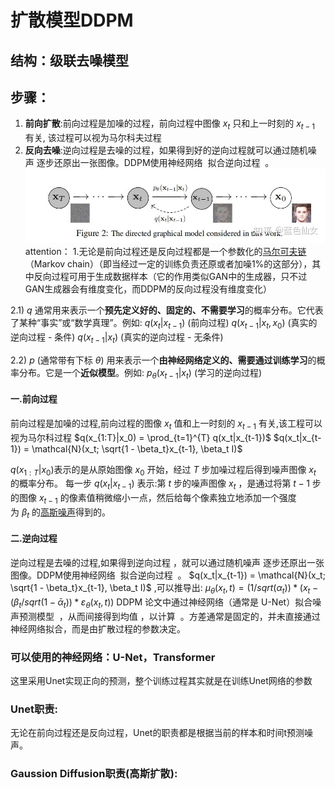 # 扩散模型DDPM
## 结构：级联去噪模型
## 步骤：
1. **前向扩散**:前向过程是加噪的过程，前向过程中图像 $x_t$ 只和上一时刻的 $x_{t-1}$ 有关, 该过程可以视为马尔科夫过程
2. **反向去噪**:逆向过程是去噪的过程，如果得到好的逆向过程就可以通过随机噪声 逐步还原出一张图像。DDPM使用神经网络  拟合逆向过程  。
![image.png](https://raw.githubusercontent.com/lishiyu2006/picgo/main/cdning/202509262221782.png)
attention：
1.无论是前向过程还是反向过程都是一个参数化的[马尔可夫链](https://zhuanlan.zhihu.com/p/448575579)（Markov chain）（即当经过一定的训练负责还原或者加噪1%的这部分），其中反向过程可用于生成数据样本（它的作用类似GAN中的生成器，只不过GAN生成器会有维度变化，而DDPM的反向过程没有维度变化）

2.1) $q$ 通常用来表示一个**预先定义好的、固定的、不需要学习**的概率分布。它代表了某种“事实”或“数学真理”。例如:
$q(x_t | x_{t-1})$ (前向过程)
$q(x_{t-1} | x_t, x_0)$ (真实的逆向过程 - 条件)
$q(x_{t-1} | x_t)$ (真实的逆向过程 - 无条件)

2.2) $p$ (通常带有下标 $θ$) 用来表示一个**由神经网络定义的、需要通过训练学习**的概率分布。它是一个**近似模型**。例如:
$p_θ(x_{t-1} | x_t)$ (学习的逆向过程)

#### 一.前向过程

前向过程是加噪的过程,前向过程的图像 $x_t$ 值和上一时刻的 $x_{t-1}$ 有关,该工程可以视为马尔科过程
$q(x_{1:T}|x_0) = \prod_{t=1}^{T} q(x_t|x_{t-1})$
$q(x_t|x_{t-1}) = \mathcal{N}(x_t; \sqrt{1 - \beta_t}x_{t-1}, \beta_t I)$

$q(x_{1:T}|x_0)$表示的是从原始图像 $x_0$ 开始，经过 $T$ 步加噪过程后得到噪声图像 $x_t$ 的概率分布。
每一步 $q(x_t|x_{t-1})$ 表示:第 $t$ 步的噪声图像 $x_t$ ，是通过将第 $t-1$ 步的图像 $x_{t-1}$ 的像素值稍微缩小一点，然后给每个像素独立地添加一个强度为 $\beta_t$ 的[高斯噪声](../高斯噪声.md)得到的。

#### 二.逆向过程

逆向过程是去噪的过程,如果得到逆向过程 ，就可以通过随机噪声 逐步还原出一张图像。DDPM使用神经网络  拟合逆向过程  。
$q(x_t|x_{t-1}) = \mathcal{N}(x_t; \sqrt{1 - \beta_t}x_{t-1}, \beta_t I)$ ,可以推导出:
$μ_θ(x_t, t) = (1 / sqrt(α_t)) * (x_t - (β_t / sqrt(1 - ᾱ_t)) * ε_θ(x_t, t))$
DDPM 论文中通过神经网络（通常是 U-Net）拟合噪声预测模型  ，从而间接得到均值 ​，以计算  。方差通常是固定的，并未直接通过神经网络拟合，而是由扩散过程的参数决定。
### 可以使用的神经网络：U-Net，Transformer
这里采用Unet实现正向的预测，整个训练过程其实就是在训练Unet网络的参数

### Unet职责:
无论在前向过程还是反向过程，Unet的职责都是根据当前的样本和时间t预测噪声。

### Gaussion Diffusion职责(**高斯扩散**):
